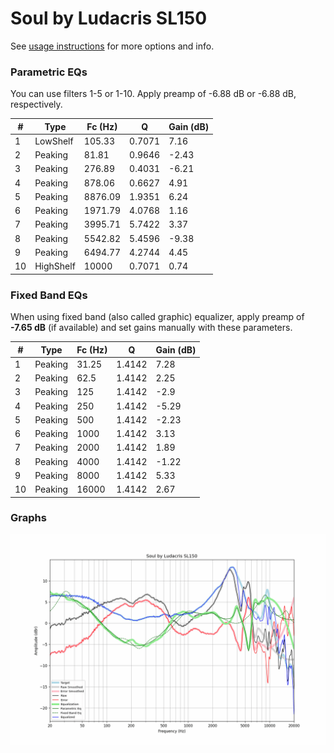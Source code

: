 # Soul by Ludacris SL150
See [usage instructions](https://github.com/jaakkopasanen/AutoEq#usage) for more options and info.

### Parametric EQs
You can use filters 1-5 or 1-10. Apply preamp of -6.88 dB or -6.88 dB, respectively.

|   # | Type      |   Fc (Hz) |      Q |   Gain (dB) |
|-----|-----------|-----------|--------|-------------|
|   1 | LowShelf  |    105.33 | 0.7071 |        7.16 |
|   2 | Peaking   |     81.81 | 0.9646 |       -2.43 |
|   3 | Peaking   |    276.89 | 0.4031 |       -6.21 |
|   4 | Peaking   |    878.06 | 0.6627 |        4.91 |
|   5 | Peaking   |   8876.09 | 1.9351 |        6.24 |
|   6 | Peaking   |   1971.79 | 4.0768 |        1.16 |
|   7 | Peaking   |   3995.71 | 5.7422 |        3.37 |
|   8 | Peaking   |   5542.82 | 5.4596 |       -9.38 |
|   9 | Peaking   |   6494.77 | 4.2744 |        4.45 |
|  10 | HighShelf |  10000    | 0.7071 |        0.74 |

### Fixed Band EQs
When using fixed band (also called graphic) equalizer, apply preamp of **-7.65 dB** (if available) and set gains manually with these parameters.

|   # | Type    |   Fc (Hz) |      Q |   Gain (dB) |
|-----|---------|-----------|--------|-------------|
|   1 | Peaking |     31.25 | 1.4142 |        7.28 |
|   2 | Peaking |     62.5  | 1.4142 |        2.25 |
|   3 | Peaking |    125    | 1.4142 |       -2.9  |
|   4 | Peaking |    250    | 1.4142 |       -5.29 |
|   5 | Peaking |    500    | 1.4142 |       -2.23 |
|   6 | Peaking |   1000    | 1.4142 |        3.13 |
|   7 | Peaking |   2000    | 1.4142 |        1.89 |
|   8 | Peaking |   4000    | 1.4142 |       -1.22 |
|   9 | Peaking |   8000    | 1.4142 |        5.33 |
|  10 | Peaking |  16000    | 1.4142 |        2.67 |

### Graphs
![](./Soul%20by%20Ludacris%20SL150.png)
